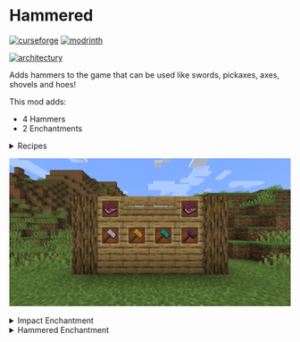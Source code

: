 # Hammered

[![curseforge](https://img.shields.io/badge/available_on_curseforge-black?style=flat-sqaure&logo=curseforge)](https://www.curseforge.com/minecraft/mc-mods/hammered-hammers)
[![modrinth](https://img.shields.io/badge/available_on_modrinth-black?style=flat-sqaure&logo=modrinth)](https://modrinth.com/mod/hammered)

[![architectury](https://img.shields.io/badge/requires-architectury-orange?style=flat-sqaure&labelColor=black&logo=curseforge)](https://www.curseforge.com/minecraft/mc-mods/architectury-api)

Adds hammers to the game that can be used like swords, pickaxes, axes, shovels and hoes!

This mod adds:
- 4 Hammers
- 2 Enchantments

<details>
<summary>Recipes</summary>

![recipes_gif.gif](assets/recipes_gif.gif)

</details>

![hammers.png](assets/hammers.png)

<details>
<summary>Impact Enchantment</summary>

When falling and hitting a mob, gives the mob extra knockback up.

Levels: **2**

![impact_gif.gif](assets/impact_gif.gif)

***Can be obtained from librarian villagers***

</details>

<details>
<summary>Hammered Enchantment</summary>

Mines an extra area around you.

Levels: **3**

Area based on level:
- Level 1: 3x3x1
- Level 2: 3x3x2
- Level 3: 3x3x3

![hammered_gif.gif](assets/hammered_gif.gif)

***Can be disabled by sneaking***

***Can be obtained from librarian villagers***

</details>